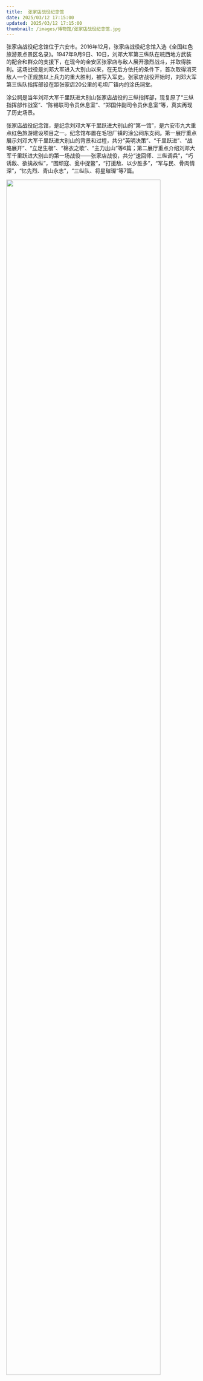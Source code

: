 ```yaml
---
title:  张家店战役纪念馆
date: 2025/03/12 17:15:00
updated: 2025/03/12 17:15:00
thumbnail: /images/博物馆/张家店战役纪念馆.jpg
---
```


张家店战役纪念馆位于六安市。2016年12月，张家店战役纪念馆入选《全国红色旅游景点景区名录》。1947年9月9日、10日，刘邓大军第三纵队在皖西地方武装的配合和群众的支援下，在现今的金安区张家店与敌人展开激烈战斗，并取得胜利。这场战役是刘邓大军进入大别山以来，在无后方依托的条件下，首次取得消灭敌人一个正规旅以上兵力的重大胜利，被写入军史。张家店战役开始时，刘邓大军第三纵队指挥部设在距张家店20公里的毛坦厂镇内的涂氏祠堂。

涂公祠是当年刘邓大军千里跃进大别山张家店战役的三纵指挥部，现复原了“三纵指挥部作战室”、“陈锡联司令员休息室”、“郑国仲副司令员休息室”等，真实再现了历史场景。

张家店战役纪念馆，是纪念刘邓大军千里跃进大别山的“第一馆”，是六安市九大重点红色旅游建设项目之一。纪念馆布置在毛坦厂镇的涂公祠东支祠。第一展厅重点展示刘邓大军千里跃进大别山的背景和过程，共分“英明决策”、“千里跃进”、“战略展开”、“立足生根”、“棉衣之歌”、“主力出山”等6篇；第二展厅重点介绍刘邓大军千里跃进大别山的第一场战役——张家店战役，共分“速回师、三纵调兵”，“巧诱敌、欲擒故纵”，“围顽寇、瓮中捉鳖”，“打援敌、以少胜多”，“军与民、骨肉情深”，“忆先烈、青山永志”，“三纵队、将星璀璨”等7篇。

<img src="/images/博物馆/张家店战役纪念馆.jpg" height="90%" width="90%">
